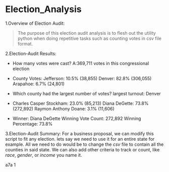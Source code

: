 # Election_Analysis


1.Overview of Election Audit: 

>The purpose of this election audit analysis is to flesh out the utility python when doing repetitive tasks such as counting votes in csv file format.

2.Election-Audit Results:

- How many votes were cast? A:369,711 votes in this     congressional election

- County Votes:
    Jefferson: 10.5% (38,855)
    Denver: 82.8% (306,055)
    Arapahoe: 6.7% (24,801)

- Which county had the largest number of votes?
    largest turnout: Denver

- Charles Casper Stockham: 23.0% (85,213)
  Diana DeGette: 73.8% (272,892)
  Raymon Anthony Doane: 3.1% (11,606)

- Winner: Diana DeGette
  Winning Vote Count: 272,892
  Winning Percentage: 73.8%

3.Election-Audit Summary: 
For a business proposal, we can modify this script to fit any election. lets say we need to use it for an entire state for example. All we need to do would be to change the *csv* file to contain all the counties in said state. 
We can also add other criteria to track or count, like *race*, *gender*, or *income* you name it.

a7a 1

